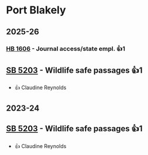 # Port Blakely
## 2025-26

### [HB 1606](/bill/2025-26/hb/1606/) - Journal access/state empl. 👍1  

## [SB 5203](/bill/2025-26/sb/5203/) - Wildlife safe passages 👍1  
* 👍 Claudine Reynolds

## 2023-24

## [SB 5203](/bill/2023-24/sb/5203/) - Wildlife safe passages 👍1  
* 👍 Claudine Reynolds
